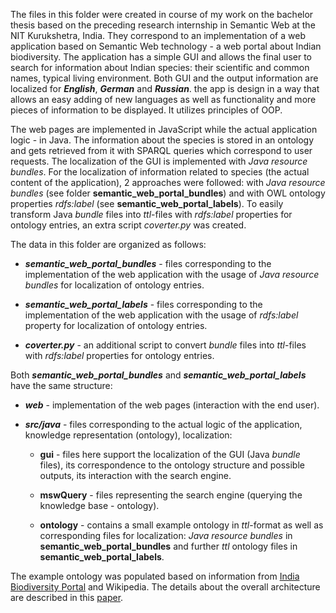 The files in this folder were created in course of my work on the bachelor thesis based on the
preceding research internship in Semantic Web at the NIT Kurukshetra, India. They correspond to
an implementation of a web application based on Semantic Web technology - a web portal about Indian
biodiversity. The application has a simple GUI and allows the final user to search for information
about Indian species: their scientific and common names, typical living environment. Both GUI and the
output information are localized for ***English***, ***German*** and ***Russian***. the app is design
in a way that allows an easy adding of new languages as well as functionality and more pieces of
information to be displayed. It utilizes principles of OOP.

The web pages are implemented in JavaScript while the actual application logic - in Java.
The information about the species is stored in an ontology and gets retrieved from it with
SPARQL queries which correspond to user requests.
The localization of the GUI is implemented with *Java resource bundles*. For the localization
of information related to species (the actual content of the application), 2 approaches were
followed: with *Java resource bundles* (see folder **semantic_web_portal_bundles**) and with OWL
ontology properties *rdfs:label* (see **semantic_web_portal_labels**). To easily transform Java *bundle*
files into *ttl*-files with *rdfs:label* properties for ontology entries, an extra script *coverter.py*
was created.

The data in this folder are organized as follows:

+ ***semantic_web_portal_bundles*** - files corresponding to the implementation of the web application
                                    with the usage of *Java resource bundles* for localization of
                                    ontology entries.

+ ***semantic_web_portal_labels*** - files corresponding to the implementation of the web application
                                    with the usage of *rdfs:label* property for localization of
                                    ontology entries.
+ ***coverter.py*** - an additional script to convert *bundle* files into *ttl*-files with *rdfs:label*
                    properties for ontology entries.

Both ***semantic_web_portal_bundles*** and ***semantic_web_portal_labels*** have the same structure:

- ***web*** - implementation of the web pages (interaction with the end user).

- ***src/java*** - files corresponding to the actual logic of the application, knowledge representation (ontology),
                  localization:

  - **gui** - files here support the localization of the GUI (Java *bundle* files), its correspondence
                          to the ontology structure and possible outputs, its interaction with the search engine.

  - **mswQuery** - files representing the search engine (querying the knowledge base - ontology).

  - **ontology** - contains a small example ontology in *ttl*-format as well as corresponding files
                                for localization: *Java resource bundles* in **semantic_web_portal_bundles** and
                                further *ttl* ontology files in **semantic_web_portal_labels**.

The example ontology was populated based on information from [India Biodiversity Portal](indiabiodiversity.org) and Wikipedia.
The details about the overall architecture are described in this [paper](https://www.igi-global.com/article/language-agnostic-knowledge-representation-for-a-truly-multilingual-semantic-web/297045).
